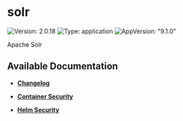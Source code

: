 # solr

![Version: 2.0.18](https://img.shields.io/badge/Version-2.0.18-informational?style=flat-square) ![Type: application](https://img.shields.io/badge/Type-application-informational?style=flat-square) ![AppVersion: "9.1.0"](https://img.shields.io/badge/AppVersion-"9.1.0"-informational?style=flat-square)

Apache Solr

## Available Documentation

- [**Changelog**](CHANGELOG)

- [**Container Security**](container-security)

- [**Helm Security**](helm-security)

